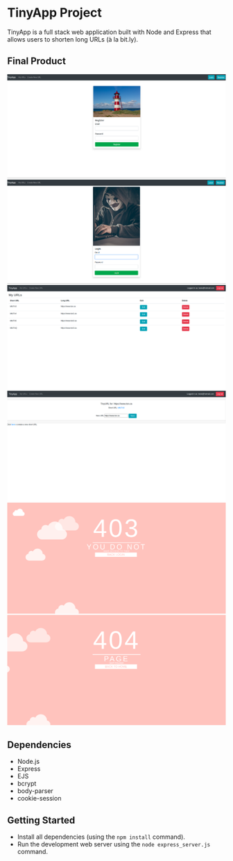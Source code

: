 # TinyApp Project

TinyApp is a full stack web application built with Node and Express that allows users to shorten long URLs (à la bit.ly).

## Final Product

!["Create a new user page. It only takes an email and password"](https://github.com/Jgabriel88/tinyapp/blob/master/docs/register.png?raw=true)
!["Login page"](https://github.com/Jgabriel88/tinyapp/blob/master/docs/login.png?raw=true)
!["Urls main page. It lists all the short URL's create by the user."](https://github.com/Jgabriel88/tinyapp/blob/master/docs/urls.png?raw=true)
!["Update an existing URL."](https://github.com/Jgabriel88/tinyapp/blob/master/docs/edit.png?raw=true)
![""Error 403 handling page](https://github.com/Jgabriel88/tinyapp/blob/master/docs/error403.png?raw=true)
![""Error 404 handling page](https://github.com/Jgabriel88/tinyapp/blob/master/docs/error404.png?raw=true)


## Dependencies

- Node.js
- Express
- EJS
- bcrypt
- body-parser
- cookie-session

## Getting Started

- Install all dependencies (using the `npm install` command).
- Run the development web server using the `node express_server.js` command.